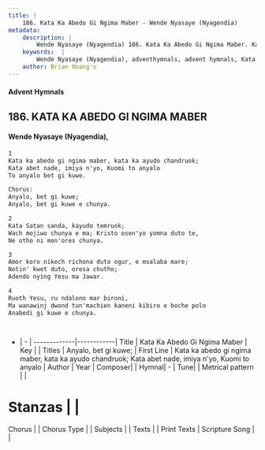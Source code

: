 ```yaml
---
title: |
    186. Kata Ka Abedo Gi Ngima Maber - Wende Nyasaye (Nyagendia)
metadata:
    description: |
        Wende Nyasaye (Nyagendia) 186. Kata Ka Abedo Gi Ngima Maber. Kata ka abedo gi ngima maber, kata ka ayudo chandruok; Kata abet nade, imiya n'yo, Kuomi to anyalo To anyalo bet gi kuwe.  Chorus: Anyalo, bet gi kuwe; Anyalo, bet gi kuwe e chunya.  
    keywords:  |
        Wende Nyasaye (Nyagendia), adventhymnals, advent hymnals, Kata Ka Abedo Gi Ngima Maber, Kata ka abedo gi ngima maber, kata ka ayudo chandruok; Kata abet nade, imiya n'yo, Kuomi to anyalo. Anyalo, bet gi kuwe;
    author: Brian Onang'o
---
```


#### Advent Hymnals
## 186. KATA KA ABEDO GI NGIMA MABER
####  Wende Nyasaye (Nyagendia),

```txt
1
Kata ka abedo gi ngima maber, kata ka ayudo chandruok;
Kata abet nade, imiya n'yo, Kuomi to anyalo
To anyalo bet gi kuwe.

Chorus:
Anyalo, bet gi kuwe;
Anyalo, bet gi kuwe e chunya.

2
Kata Satan sanda, kayudo temruok;
Wach mojiwo chunya e ma; Kristo osen'yo yomna duto te,
Ne otho ni mon'ores chunya.

3
Amor koro nikech richona duto ogur, e msalaba mare;
Notin' kwet duto, oresa chutho;
Adendo nying Yesu ma Jawar.

4
Ruoth Yesu, ru ndalono mar bironi,
Ma wanawinj dwond tun'machien kaneni kibiro e boche polo
Anabedi gi kuwe e chunya.




```

- |   -  |
-------------|------------|
Title | Kata Ka Abedo Gi Ngima Maber |
Key |  |
Titles | Anyalo, bet gi kuwe; |
First Line | Kata ka abedo gi ngima maber, kata ka ayudo chandruok; Kata abet nade, imiya n'yo, Kuomi to anyalo |
Author | 
Year | 
Composer| |
Hymnal|  - |
Tune|  |
Metrical pattern | |
# Stanzas |  |
Chorus |  |
Chorus Type |  |
Subjects | |
Texts |  |
Print Texts | 
Scripture Song |  |
    
